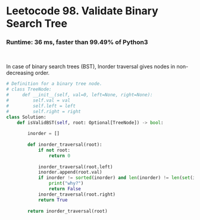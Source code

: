 # Leetocode 98. Validate Binary Search Tree


### Runtime: 36 ms, faster than 99.49% of Python3

<br>

In case of binary search trees (BST), Inorder traversal gives nodes in non-decreasing order.

```py
# Definition for a binary tree node.
# class TreeNode:
#     def __init__(self, val=0, left=None, right=None):
#         self.val = val
#         self.left = left
#         self.right = right
class Solution:
    def isValidBST(self, root: Optional[TreeNode]) -> bool:
        
        inorder = []
        
        def inorder_traversal(root):
            if not root:
                return 0
            
            inorder_traversal(root.left)
            inorder.append(root.val)
            if inorder != sorted(inorder) and len(inorder) != len(set(inorder)):
                print("why?")
                return False
            inorder_traversal(root.right)
            return True
        
        return inorder_traversal(root)
            
        
```